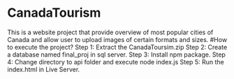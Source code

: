 # CanadaTourism
This is a website project that provide overview of most popular cities of Canada and allow user to upload images of certain formats and sizes. 
#How to execute the project?
Step 1: Extract the CanadaToursim.zip
Step 2: Create a database named final_proj in sql server.
Step 3: Install npm package.
Step 4: Change directory to api folder and execute node index.js
Step 5: Run the index.html in Live Server. 
